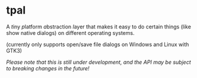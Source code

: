 # tpal
A *t*iny *p*latform *a*bstraction *l*ayer that makes it easy to do certain things (like show native dialogs) on different operating systems.

(currently only supports open/save file dialogs on Windows and Linux with GTK3)

*Please note that this is still under development, and the API may be subject to breaking changes in the future!*